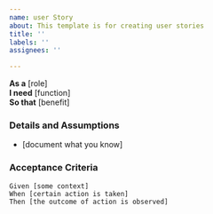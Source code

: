 ```yaml
---
name: user Story
about: This template is for creating user stories
title: ''
labels: ''
assignees: ''

---
```


**As a** [role]  
 **I need** [function]  
 **So that** [benefit]  
   
 ### Details and Assumptions
 * [document what you know]
   
 ### Acceptance Criteria
 ```gherkin
 Given [some context]
 When [certain action is taken]
 Then [the outcome of action is observed]
 ```
